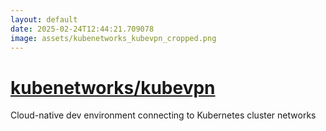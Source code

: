 ```yaml
---
layout: default
date: 2025-02-24T12:44:21.709078
image: assets/kubenetworks_kubevpn_cropped.png
---
```


# [kubenetworks/kubevpn](https://github.com/kubenetworks/kubevpn)

Cloud-native dev environment connecting to Kubernetes cluster networks
